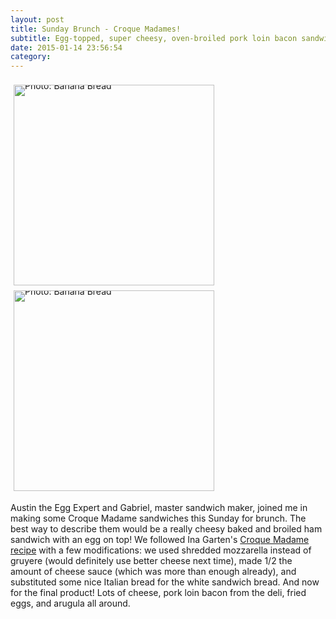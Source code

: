 ```yaml
---
layout: post
title: Sunday Brunch - Croque Madames!
subtitle: Egg-topped, super cheesy, oven-broiled pork loin bacon sandwiches!
date: 2015-01-14 23:56:54
category: 
---
```


<div style="line-height:0;padding:4px 0 0 1px;">
<a href="http://i.imgur.com/xLycC8h.jpg" style="display:inline-block;margin:3px;text-decoration:none;">
<img alt="Photo: Banana Bread" height='321' src="http://i.imgur.com/xLycC8h.jpg" title="Banana Bread" width='321' style="padding:1px;">
</a>
<a href="http://i.imgur.com/NTOwCkV.jpg" style="display:inline-block;margin:3px;text-decoration:none;">
<img alt="Photo: Banana Bread" height="321" src="http://i.imgur.com/NTOwCkV.jpg" title="Banana Bread" width="321" style="padding:1px;">
</a>
</div>

Austin the Egg Expert and Gabriel, master sandwich maker, joined me in making some Croque Madame sandwiches this Sunday for brunch. The best way to describe them would be a really cheesy baked and broiled ham sandwich with an egg on top! We followed Ina Garten's [Croque Madame recipe](http://www.foodnetwork.com/recipes/ina-garten/croque-monsieur-recipe.html) with a few modifications: we used shredded mozzarella instead of gruyere (would definitely use better cheese next time), made 1/2 the amount of cheese sauce (which was more than enough already), and substituted some nice Italian bread for the white sandwich bread. And now for the final product! Lots of cheese, pork loin bacon from the deli, fried eggs, and arugula all around.
